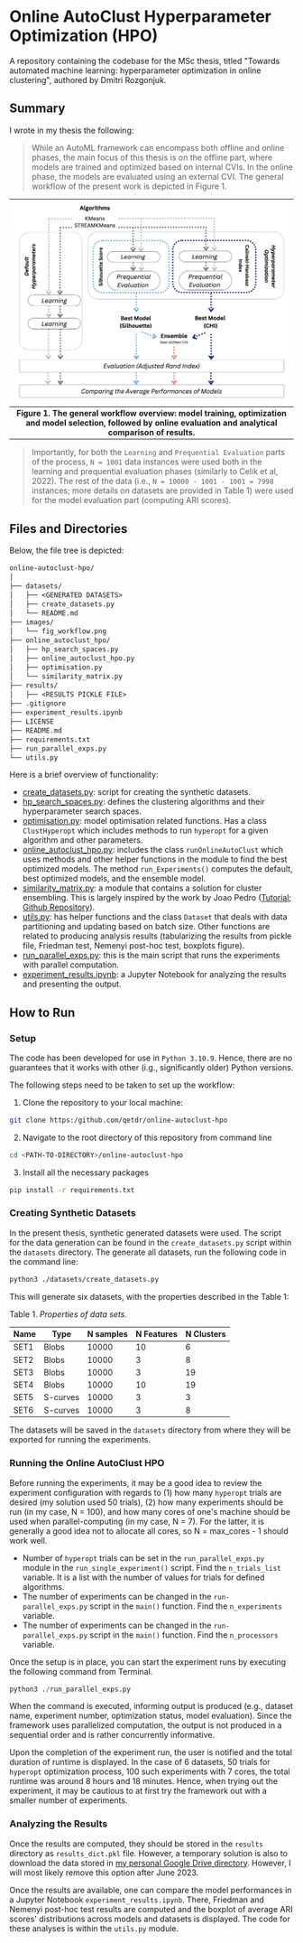 # Online AutoClust Hyperparameter Optimization (HPO)
A repository containing the codebase for the MSc thesis, titled "Towards automated machine learning: hyperparameter optimization in online clustering", authored by Dmitri Rozgonjuk.

## Summary
I wrote in my thesis the following:
> While an AutoML framework can encompass both offline and online phases, the main focus of this thesis is on the offline part, where models are trained and optimized based on internal CVIs. In the online phase, the models are evaluated using an external CVI. The general workflow of the present work is depicted in Figure 1. 


|![[Figure 1. The general workflow.]](images/fig_workflow.png)|
|:--:|
| <b>Figure 1. The general workflow overview: model training, optimization and model selection, followed by online evaluation and analytical comparison of results.</b>|


> Importantly, for both the `Learning` and `Prequential Evaluation` parts of the process, `N = 1001` data instances were used both in the learning and prequential evaluation phases (similarly to Celik et al, 2022). The rest of the data (i.e., `N = 10000 - 1001 - 1001 = 7998` instances; more details on datasets are provided in Table 1) were used for the model evaluation part (computing ARI scores).

## Files and Directories
Below, the file tree is depicted:

```
online-autoclust-hpo/
│
├── datasets/
│   ├── <GENERATED DATASETS>
│   ├── create_datasets.py
│   └── README.md
├── images/
│   └── fig_workflow.png
├── online_autoclust_hpo/
│   ├── hp_search_spaces.py
│   ├── online_autoclust_hpo.py
│   ├── optimisation.py
│   └── similarity_matrix.py
├── results/
│   ├── <RESULTS PICKLE FILE>
├── .gitignore
├── experiment_results.ipynb
├── LICENSE
├── README.md
├── requirements.txt
├── run_parallel_exps.py
└── utils.py
```

Here is a brief overview of functionality:
- [create_datasets.py](https://github.com/qetdr/online-autoclust-hpo/blob/main/datasets/create_datasets.py): script for creating the synthetic datasets.
- [hp_search_spaces.py](https://github.com/qetdr/online-autoclust-hpo/blob/main/online_autoclust_hpo/hp_search_spaces.py): defines the clustering algorithms and their hyperparameter search spaces.
- [optimisation.py](https://github.com/qetdr/online-autoclust-hpo/blob/main/online_autoclust_hpo/optimisation.py): model optimisation related functions. Has a class `ClustHyperopt` which includes methods to run `hyperopt` for a given algorithm and other parameters.
- [online_autoclust_hpo.py](https://github.com/qetdr/online-autoclust-hpo/blob/main/online_autoclust_hpo/online_autoclust_hpo.py): includes the class `runOnlineAutoClust` which uses methods and other helper functions in the module to find the best optimized models. The method `run_Experiments()` computes the default, best optimized models, and the ensemble model.
- [similarity_matrix.py](https://github.com/qetdr/online-autoclust-hpo/blob/main/online_autoclust_hpo/similarity_matrix.py): a module that contains a solution for cluster ensembling. This is largely inspired by the work by Joao Pedro ([Tutorial](https://towardsdatascience.com/how-to-ensemble-clustering-algorithms-bf78d7602265); [Github Repository](https://github.com/jaumpedro214/posts/blob/main/ensamble_clustering/)).
- [utils.py](https://github.com/qetdr/online-autoclust-hpo/blob/main/utils.py): has helper functions and the class `Dataset` that deals with data partitioning and updating based on batch size. Other functions are related to producing analysis results (tabularizing the results from pickle file, Friedman test, Nemenyi post-hoc test, boxplots figure).
- [run_parallel_exps.py](https://github.com/qetdr/online-autoclust-hpo/blob/main/run_parallel_exps.py): this is the main script that runs the experiments with parallel computation.
- [experiment_results.ipynb](https://github.com/qetdr/online-autoclust-hpo/blob/main/experiment_results.ipynb): a Jupyter Notebook for analyzing the results and presenting the output.


## How to Run
### Setup
The code has been developed for use in `Python 3.10.9`. Hence, there are no guarantees that it works with other (i.g., significantly older) Python versions.

The following steps need to be taken to set up the workflow:
1. Clone the repository to your local machine:
```bash
git clone https:/github.com/qetdr/online-autoclust-hpo
```
2. Navigate to the root directory of this repository from command line
```bash
cd <PATH-TO-DIRECTORY>/online-autoclust-hpo
```
3. Install all the necessary packages
```bash
pip install -r requirements.txt
```

### Creating Synthetic Datasets
In the present thesis, synthetic generated datasets were used. The script for the data generation can be found in the `create_datasets.py` script within the `datasets` directory. The generate all datasets, run the following code in the command line:

```bash
python3 ./datasets/create_datasets.py
```
This will generate six datasets, with the properties described in the Table 1:


Table 1. *Properties of data sets.*

| **Name** | **Type**   | **N samples** | **N Features** | **N Clusters** |
|----------|------------|---------------|----------------|----------------|
| SET1     | Blobs      | 10000         | 10             | 6              |
| SET2     | Blobs      | 10000         | 3              | 8              |
| SET3     | Blobs      | 10000         | 3              | 19             |
| SET4     | Blobs      | 10000         | 10             | 19             |
| SET5     | S-curves   | 10000         | 3              | 3              |
| SET6     | S-curves   | 10000         | 3              | 8              |

The datasets will be saved in the `datasets` directory from where they will be exported for running the experiments.

### Running the Online AutoClust HPO
Before running the experiments, it may be a good idea to review the experiment configuration with regards to (1) how many `hyperopt` trials are desired (my solution used 50 trials), (2) how many experiments should be run (in my case, N = 100), and how many cores of one's machine should be used when parallel-computing (in my case, N = 7). For the latter, it is generally a good idea not to allocate all cores, so N = max_cores - 1 should work well. 

- Number of `hyperopt` trials can be set in the `run_parallel_exps.py` module in the `run_single_experiment()` script. Find the `n_trials_list` variable. It is a list with the number of values for trials for defined algorithms.
- The number of experiments can be changed in the `run-parallel_exps.py` script in the `main()` function. Find the `n_experiments` variable.
- The number of experiments can be changed in the `run-parallel_exps.py` script in the `main()` function. Find the `n_processors` variable.

Once the setup is in place, you can start the experiment runs by executing the following command from Terminal.

```python
python3 ./run_parallel_exps.py
```
When the command is executed, informing output is produced (e.g., dataset name, experiment number, optimization status, model evaluation). Since the framework uses parallelized computation, the output is not produced in a sequential order and is rather concurrently informative.

Upon the completion of the experiment run, the user is notified and the total duration of runtime is displayed. In the case of 6 datasets, 50 trials for `hyperopt` optimization process, 100 such experiments with 7 cores, the total runtime was around 8 hours and 18 minutes. Hence, when trying out the experiment, it may be cautious to at first try the framework out with a smaller number of experiments.

### Analyzing the Results
Once the results are computed, they should be stored in the `results` directory as `results_dict.pkl` file. However, a temporary solution is also to download the data stored in [my personal Google Drive directory](https://drive.google.com/file/d/1oWoh_zCbYyndqBhLT5eT7uVN8neEtVE-/view?usp=share_link). However, I will most likely remove this option after June 2023.

Once the results are available, one can compare the model performances in a Jupyter Notebook `experiment_results.ipynb`. There, Friedman and Nemenyi post-hoc test results are computed and the boxplot of average ARI scores' distributions across models and datasets is displayed. The code for these analyses is within the `utils.py` module.

